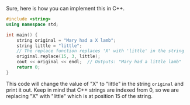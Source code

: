 Sure, here is how you can implement this in C++.
```cpp
#include <string> 
using namespace std;

int main() {
    string original = "Mary had a X lamb";
    string little = "little";
    // The replace function replaces 'X' with 'little' in the string
    original.replace(15, 3, little);
    cout << original << endl;  // Outputs: "Mary had a little lamb"
    return 0;
}
```
This code will change the value of "X" to "little" in the string `original` and print it out. Keep in mind that C++ strings are indexed from 0, so we are replacing "X" with "little" which is at position 15 of the string.
